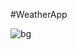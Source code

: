 #WeatherApp

![bg](https://github.com/morascliva/WeatherApp/assets/94843082/d83b9f8f-e5b2-40c1-bdf0-c8639da129b7)
